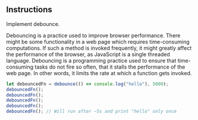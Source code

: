 ## Instructions

Implement debounce. 

Debouncing is a practice used to improve browser performance. There might be some functionality in a web page which requires time-consuming computations. If such a method is invoked frequently, it might greatly affect the performance of the browser, as JavaScript is a single threaded language. Debouncing is a programming practice used to ensure that time-consuming tasks do not fire so often, that it stalls the performance of the web page. In other words, it limits the rate at which a function gets invoked.

```js
let debouncedFn = debounce(() => console.log("hello"), 5000);
debouncedFn();
debouncedFn();
debouncedFn();
debouncedFn();
debouncedFn(); // Will run after ~5s and print "hello" only once
```
